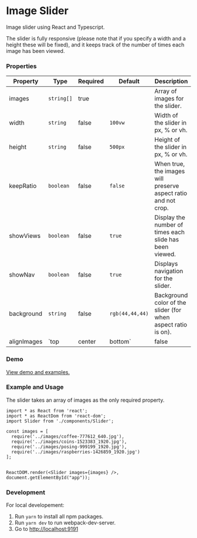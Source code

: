 # Image Slider

Image slider using React and Typescript.

The slider is fully responsive (please note that if you specify a width and a height these will be fixed), and it keeps track of the number of times each image has been viewed.

### Properties

| Property    | Type                    | Required | Default         | Description                                                                                           |
| ----------- | ----------------------- | -------- | --------------- | ----------------------------------------------------------------------------------------------------- |
| images      | `string[]`              | true     |                 | Array of images for the slider.                                                                       |
| width       | `string`                | false    | `100vw`         | Width of the slider in px, % or vh.                                                                   |
| height      | `string`                | false    | `500px`         | Height of the slider in px, % or vh.                                                                  |
| keepRatio   | `boolean`               | false    | `false`         | When true, the images will preserve aspect ratio and not crop.                                        |
| showViews   | `boolean`               | false    | `true`          | Display the number of times each slide has been viewed.                                               |
| showNav     | `boolean`               | false    | `true`          | Displays navigation for the slider.                                                                   |
| background  | `string`                | false    | `rgb(44,44,44)` | Background color of the slider (for when aspect ratio is on).                                         |
| alignImages | `top | center | bottom` | false    | `center`        | When aspect ratio is off, images will sometimes crop. This propperty indicates where to align images. |

### Demo

<a href="http://maca-image-slider.herkouapp.com" target="_blank">View demo and examples.</a>

### Example and Usage

The slider takes an array of images as the only required property.

```
import * as React from 'react';
import * as ReactDom from 'react-dom';
import Slider from './components/Slider';

const images = [
  require('../images/coffee-777612_640.jpg'),
  require('../images/coins-1523383_1920.jpg'),
  require('../images/posing-999199_1920.jpg'),
  require('../images/raspberries-1426859_1920.jpg')
];


ReactDOM.render(<Slider images={images} />, document.getElementById("app"));
```

### Development

For local developement:

1. Run `yarn` to install all npm packages.
2. Run `yarn dev` to run webpack-dev-server.
3. Go to [http://localhost:9191](http://localhost:9191)
